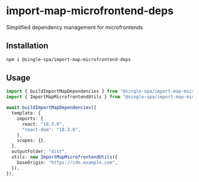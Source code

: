 # import-map-microfrontend-deps

Simplified dependency management for microfrontends

## Installation

```sh
npm i @single-spa/import-map-microfrontend-deps
```

## Usage

```ts
import { buildImportMapDependencies } from "@single-spa/import-map-microfrontend-deps";
import { ImportMapMicrofrontendUtils } from "@single-spa/import-map-microfrontend-utils";

await buildImportMapDependencies({
  template: {
    imports: {
      react: "18.3.0",
      "react-dom": "18.3.0",
    },
    scopes: {},
  },
  outputFolder: "dist",
  utils: new ImportMapMicrofrontendUtils({
    baseOrigin: "https://cdn.example.com",
  }),
});
```
